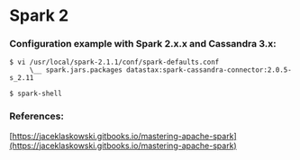 # Spark 2

### Configuration example with Spark 2.x.x and Cassandra 3.x:
```
$ vi /usr/local/spark-2.1.1/conf/spark-defaults.conf
     \__ spark.jars.packages datastax:spark-cassandra-connector:2.0.5-s_2.11

$ spark-shell
```


### References:

[https://jaceklaskowski.gitbooks.io/mastering-apache-spark](https://jaceklaskowski.gitbooks.io/mastering-apache-spark)
